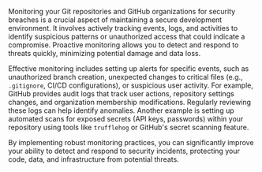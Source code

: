 Monitoring your Git repositories and GitHub organizations for security breaches is a crucial aspect of maintaining a secure development environment. It involves actively tracking events, logs, and activities to identify suspicious patterns or unauthorized access that could indicate a compromise. Proactive monitoring allows you to detect and respond to threats quickly, minimizing potential damage and data loss.

Effective monitoring includes setting up alerts for specific events, such as unauthorized branch creation, unexpected changes to critical files (e.g., `.gitignore`, CI/CD configurations), or suspicious user activity. For example, GitHub provides audit logs that track user actions, repository settings changes, and organization membership modifications. Regularly reviewing these logs can help identify anomalies. Another example is setting up automated scans for exposed secrets (API keys, passwords) within your repository using tools like `trufflehog` or GitHub's secret scanning feature.

By implementing robust monitoring practices, you can significantly improve your ability to detect and respond to security incidents, protecting your code, data, and infrastructure from potential threats.